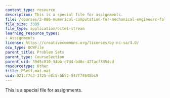 ```yaml
---
content_type: resource
description: This is a special file for assignments.
file: /courses/2-086-numerical-computation-for-mechanical-engineers-fall-2012/021cf7c33f25e8c5bb52947f74648bc9_PSet1.mat.mat
file_size: 3389
file_type: application/octet-stream
learning_resource_types:
- Assignments
license: https://creativecommons.org/licenses/by-nc-sa/4.0/
ocw_type: OCWFile
parent_title: Problem Sets
parent_type: CourseSection
parent_uid: 39d5c010-34bb-c7d4-bd0c-427acf3354cd
resourcetype: Other
title: PSet1.mat.mat
uid: 021cf7c3-3f25-e8c5-bb52-947f74648bc9
---
```

This is a special file for assignments.